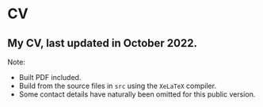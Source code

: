 # CV

## My CV, last updated in October 2022.

Note:

* Built PDF included.
* Build from the source files in ``src`` using the ``XeLaTeX`` compiler.
* Some contact details have naturally been omitted for this public version.

